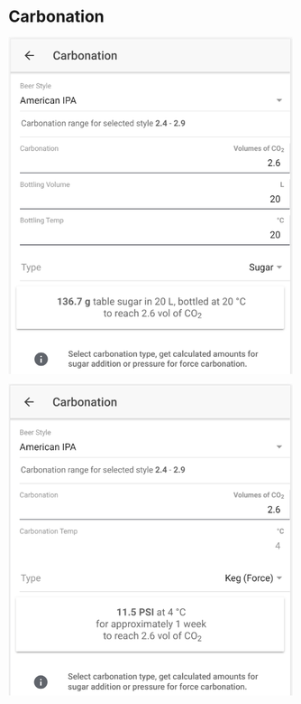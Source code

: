# Carbonation

![Calculate sugar amount when carbonating with sugar](../.gitbook/assets/image%20%2829%29.png)

![Calculate carbonation preassure when force carbonating](../.gitbook/assets/image%20%2868%29.png)

